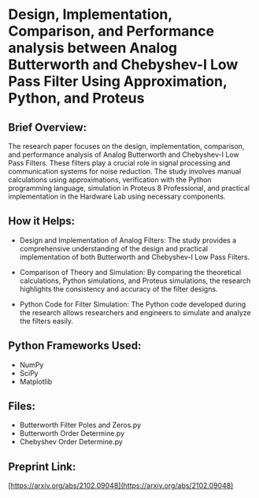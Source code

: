 # Design, Implementation, Comparison, and Performance analysis between Analog Butterworth and Chebyshev-I Low Pass Filter Using Approximation, Python, and Proteus

## Brief Overview:
The research paper focuses on the design, implementation, comparison, and performance analysis of Analog Butterworth and Chebyshev-I Low Pass Filters. These filters play a crucial role in signal processing and communication systems for noise reduction. The study involves manual calculations using approximations, verification with the Python programming language, simulation in Proteus 8 Professional, and practical implementation in the Hardware Lab using necessary components.

## How it Helps:
- Design and Implementation of Analog Filters:
  The study provides a comprehensive understanding of the design and practical implementation of both Butterworth and Chebyshev-I Low Pass Filters.

- Comparison of Theory and Simulation:
  By comparing the theoretical calculations, Python simulations, and Proteus simulations, the research highlights the consistency and accuracy of the filter designs.

- Python Code for Filter Simulation:
  The Python code developed during the research allows researchers and engineers to simulate and analyze the filters easily.

## Python Frameworks Used:
- NumPy
- SciPy
- Matplotlib

## Files:
- Butterworth Filter Poles and Zeros.py
- Butterworth Order Determine.py
- Chebyshev Order Determine.py

## Preprint Link:
[https://arxiv.org/abs/2102.09048](https://arxiv.org/abs/2102.09048)
